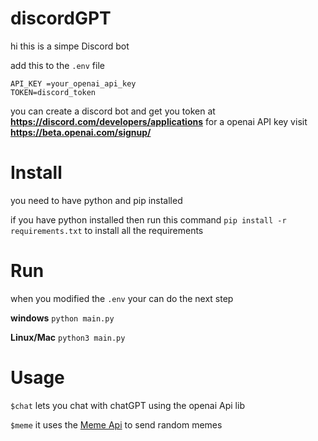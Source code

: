 # discordGPT
hi this is a simpe Discord bot

add this to the `.env` file
```
API_KEY =your_openai_api_key
TOKEN=discord_token
```
you can create a discord bot and get you token at **https://discord.com/developers/applications**
for a openai API key visit **https://beta.openai.com/signup/**

# Install
you need to have python and pip installed

if you have python installed then run this command `pip install -r requirements.txt` to install all the requirements


# Run 
when you modified the `.env` your can do the next step


**windows**
`python main.py`

**Linux/Mac**
`python3 main.py`


# Usage
`$chat` lets you chat with chatGPT using the openai Api lib

`$meme` it uses the  <a href="https://github.com/D3vd/Meme_Api">Meme Api</a>  to send random memes  

